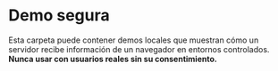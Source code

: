 # Demo segura

Esta carpeta puede contener demos locales que muestran cómo un servidor recibe información de un navegador en entornos controlados.
**Nunca usar con usuarios reales sin su consentimiento.**
